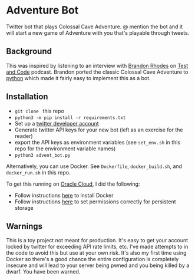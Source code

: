 # Adventure Bot

Twitter bot that plays Colossal Cave Adventure.  @ mention the bot and it will start a new game of Adventure with you that's playable through tweets.

## Background

This was inspired by listening to an interview with [Brandon Rhodes](https://twitter.com/brandon_rhodes) on [Test and Code](https://testandcode.com/151) podcast.  Brandon ported the classic Colossal Cave Adventure to [python](https://github.com/brandon-rhodes/python-adventure) which made it fairly easy to implement this as a bot.

## Installation

- `git clone ` this repo
- `python3 -m pip install -r requirements.txt`
- Set up a [twitter developer account](https://developer.twitter.com/en/apply-for-access)
- Generate twitter API keys for your new bot (left as an exercise for the reader)
- export the API keys as environment variables (see `set_env.sh` in this repo for the environment variable names)
- `python3 advent_bot.py`

Alternatively, you can use Docker.  See `Dockerfile`, `docker_build.sh`, and `docker_run.sh` in this repo.

To get this running on [Oracle Cloud](https://www.oracle.com/cloud/sign-in.html?redirect_uri=https%3A%2F%2Fcloud.oracle.com%2F), I did the following:

- Follow instructions [here](https://oracle-base.com/articles/linux/docker-install-docker-on-oracle-linux-ol8) to install Docker
- Follow instructions [here](https://oracle-base.com/articles/linux/docker-host-file-system-permissions-for-container-persistent-host-volumes) to set permissions correctly for persistent storage


## Warnings

This is a toy project not meant for production.  It's easy to get your account locked by twitter for exceeding API rate limits, etc.  I've made attempts to in the code to avoid this but use at your own risk.  It's also my first time using Docker so there's a good chance the entire configuration is completely insecure and will lead to your server being pwned and you being killed by a dwarf.  You have been warned. 
